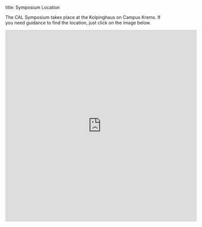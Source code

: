 title: Symposium Location

The CAL Symposium takes place at the Kolpinghaus on Campus Krems. If you need guidance to find the location, just click on the image below. 

<!--
[![Map of Location][1]][2]
[1]: maps.png
[2]: https://www.google.de/maps/place/Kolping+Campus+Krems/@48.4082792,15.5865367,17z/data=!3m1!4b1!4m5!3m4!1s0x47728448b26ab8ab:0xccd8356a622aec8f!8m2!3d48.4082792!4d15.5887254
-->

<iframe src="https://www.google.com/maps/embed?pb=!1m18!1m12!1m3!1d2648.5138150171374!2d15.586536715658525!3d48.40827917924598!2m3!1f0!2f0!3f0!3m2!1i1024!2i768!4f13.1!3m3!1m2!1s0x47728448b26ab8ab%3A0xccd8356a622aec8f!2sKolping+Campus+Krems!5e0!3m2!1sde!2sde!4v1492006348207" width="600" height="600" frameborder="0" style="border:0" allowfullscreen></iframe>
